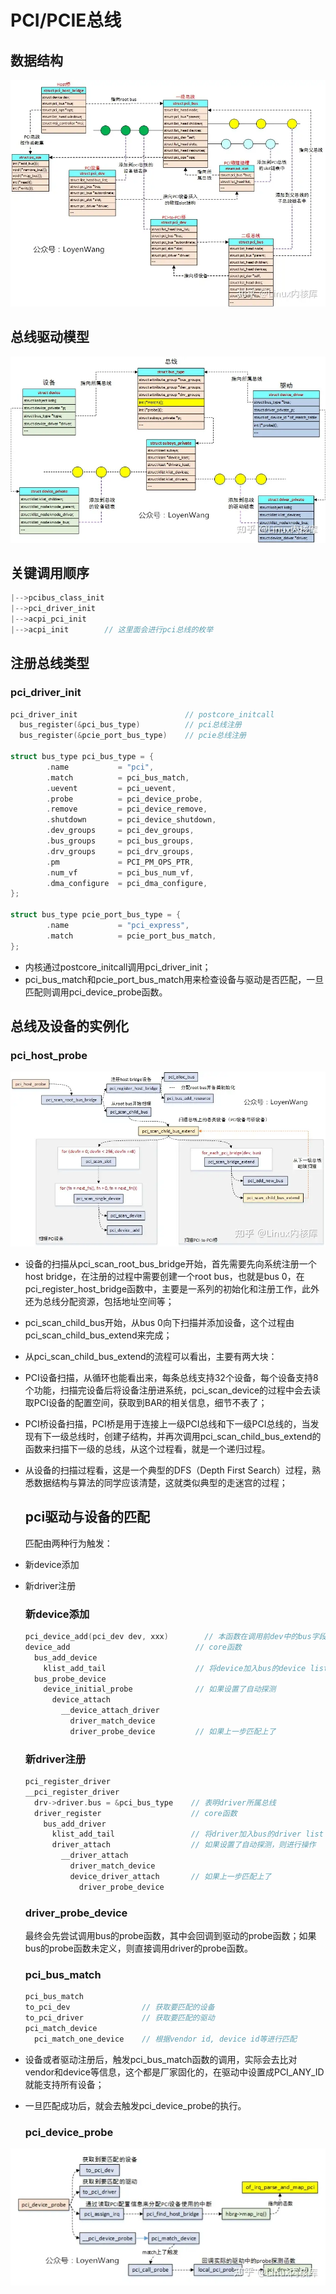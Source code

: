 # PCI/PCIE总线

## 数据结构

![](pcie.assets/b64663f9d251415edf2f0c7ef7bb9abb8816c1a3.png)

## 总线驱动模型

![](pcie.assets/386c20157640fd4ae67a405f7311eadb37921fbf.png)

## 关键调用顺序

```c
|-->pcibus_class_init
|-->pci_driver_init
|-->acpi_pci_init
|-->acpi_init        // 这里面会进行pci总线的枚举
```

## 注册总线类型

### pci_driver_init

```c
pci_driver_init                        // postcore_initcall
  bus_register(&pci_bus_type)          // pci总线注册
  bus_register(&pcie_port_bus_type)    // pcie总线注册

struct bus_type pci_bus_type = {
        .name           = "pci",
        .match          = pci_bus_match,
        .uevent         = pci_uevent,
        .probe          = pci_device_probe,
        .remove         = pci_device_remove,
        .shutdown       = pci_device_shutdown,
        .dev_groups     = pci_dev_groups,
        .bus_groups     = pci_bus_groups,
        .drv_groups     = pci_drv_groups,
        .pm             = PCI_PM_OPS_PTR,
        .num_vf         = pci_bus_num_vf,
        .dma_configure  = pci_dma_configure,
};

struct bus_type pcie_port_bus_type = {
        .name           = "pci_express",
        .match          = pcie_port_bus_match,
};
```

- 内核通过postcore_initcall调用pci_driver_init；
- pci_bus_match和pcie_port_bus_match用来检查设备与驱动是否匹配，一旦匹配则调用pci_device_probe函数。

## 总线及设备的实例化

### pci_host_probe

![](pcie.assets/85e0cecad13f3558fb8f163abb06f1398369824a.png)

- 设备的扫描从pci_scan_root_bus_bridge开始，首先需要先向系统注册一个host bridge，在注册的过程中需要创建一个root bus，也就是bus 0，在pci_register_host_bridge函数中，主要是一系列的初始化和注册工作，此外还为总线分配资源，包括地址空间等；

- pci_scan_child_bus开始，从bus 0向下扫描并添加设备，这个过程由pci_scan_child_bus_extend来完成；

- 从pci_scan_child_bus_extend的流程可以看出，主要有两大块：

- PCI设备扫描，从循环也能看出来，每条总线支持32个设备，每个设备支持8个功能，扫描完设备后将设备注册进系统，pci_scan_device的过程中会去读取PCI设备的配置空间，获取到BAR的相关信息，细节不表了；

- PCI桥设备扫描，PCI桥是用于连接上一级PCI总线和下一级PCI总线的，当发现有下一级总线时，创建子结构，并再次调用pci_scan_child_bus_extend的函数来扫描下一级的总线，从这个过程看，就是一个递归过程。

- 从设备的扫描过程看，这是一个典型的DFS（Depth First Search）过程，熟悉数据结构与算法的同学应该清楚，这就类似典型的走迷宫的过程；
  
  ## pci驱动与设备的匹配
  
  匹配由两种行为触发：

- 新device添加

- 新driver注册
  
  ### 新device添加
  
  ```c
  pci_device_add(pci_dev dev, xxx)        // 本函数在调用前dev中的bus字段已经设置
  device_add                            // core函数
    bus_add_device
      klist_add_tail                    // 将device加入bus的device list
    bus_probe_device
      device_initial_probe              // 如果设置了自动探测
        device_attach
          __device_attach_driver
            driver_match_device
            driver_probe_device         // 如果上一步匹配上了
  ```
  
  ### 新driver注册
  
  ```c
  pci_register_driver
  __pci_register_driver
    drv->driver.bus = &pci_bus_type    // 表明driver所属总线
    driver_register                    // core函数
      bus_add_driver
        klist_add_tail                 // 将driver加入bus的driver list
        driver_attach                  // 如果设置了自动探测，则进行操作
          __driver_attach
            driver_match_device
            device_driver_attach       // 如果上一步匹配上了
              driver_probe_device
  ```
  
  ### driver_probe_device
  
  最终会先尝试调用bus的probe函数，其中会回调到驱动的probe函数；如果bus的probe函数未定义，则直接调用driver的probe函数。  
  
  ### pci_bus_match
  
  ```c
  pci_bus_match
  to_pci_dev                // 获取要匹配的设备
  to_pci_driver             // 获取要匹配的驱动
  pci_match_device
    pci_match_one_device    // 根据vendor id, device id等进行匹配
  ```

- 设备或者驱动注册后，触发pci_bus_match函数的调用，实际会去比对vendor和device等信息，这个都是厂家固化的，在驱动中设置成PCI_ANY_ID就能支持所有设备；

- 一旦匹配成功后，就会去触发pci_device_probe的执行。
  
  ### pci_device_probe



![](pcie.assets/e7ca119ead4782a3a9833c83fa532c613187a2a6.png)
